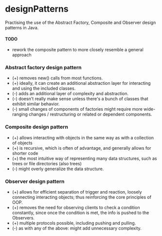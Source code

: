 # designPatterns
Practising the use of the Abstract Factory, Composite and Observer design patterns in Java.

#### TODO
+ rework the composite pattern to more closely resemble a general approach


### Abstract factory design pattern
+ (+) removes new() calls from most functions.
+ (+) ideally, it can create an additional abstraction layer for interacting and using the included classes.
+ (-) adds an additional layer of complexity and abstraction.
+ (-) doesn't really make sense unless there's a bunch of classes that exhibit similar behavior.
+ (-) small changes of components of factories might require more wide-ranging changes / restructuring or related or dependent components.

### Composite design pattern
+ (+) allows interacting with objects in the same way as with a collection of objects
+ (+) is recursive, which is often of advantage, and generally allows for shorter code
+ (+) the most intuitive way of representing many data structures, such as trees or file directories (also trees)
+ (-) might overly generalize the data structure.

### Observer design pattern
+ (+) allows for efficient separation of trigger and reaction, loosely connecting interacting objects; thus reinforcing the core principles of OOP.
+ (+) removes the need for observing clients to check a condition constantly, since once the condition is met, the info is pushed to the Observers.
+ (+) multiple protocols possible, including pushing and pulling.
+ (-) as with any of the above: might add unnecessary complexity.